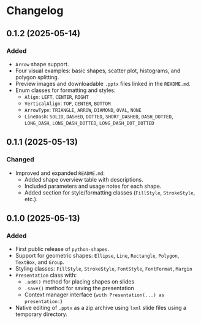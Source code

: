 # Changelog

## 0.1.2 (2025-05-14)

### Added
- `Arrow` shape support.
- Four visual examples: basic shapes, scatter plot, histograms, and polygon splitting.
- Preview images and downloadable `.pptx` files linked in the `README.md`.
- Enum classes for formatting and styles:
  - `Align`: `LEFT`, `CENTER`, `RIGHT`
  - `VerticalAlign`: `TOP`, `CENTER`, `BOTTOM`
  - `ArrowType`: `TRIANGLE`, `ARROW`, `DIAMOND`, `OVAL`, `NONE`
  - `LineDash`: `SOLID`, `DASHED`, `DOTTED`, `SHORT_DASHED`, `DASH_DOTTED`, `LONG_DASH`, `LONG_DASH_DOTTED`, `LONG_DASH_DOT_DOTTED`


## 0.1.1 (2025-05-13)

### Changed
- Improved and expanded `README.md`:
  - Added shape overview table with descriptions.
  - Included parameters and usage notes for each shape.
  - Added section for style/formatting classes (`FillStyle`, `StrokeStyle`, etc.).


## 0.1.0 (2025-05-13)

### Added
- First public release of `python-shapes`.
- Support for geometric shapes: `Ellipse`, `Line`, `Rectangle`, `Polygon`, `TextBox`, and `Group`.
- Styling classes: `FillStyle`, `StrokeStyle`, `FontStyle`, `FontFormat`, `Margin`
- `Presentation` class with:
  - `.add()` method for placing shapes on slides
  - `.save()` method for saving the presentation
  - Context manager interface (`with Presentation(...) as presentation:`)
- Native editing of `.pptx` as a zip archive using `lxml` slide files using a temporary directory.
